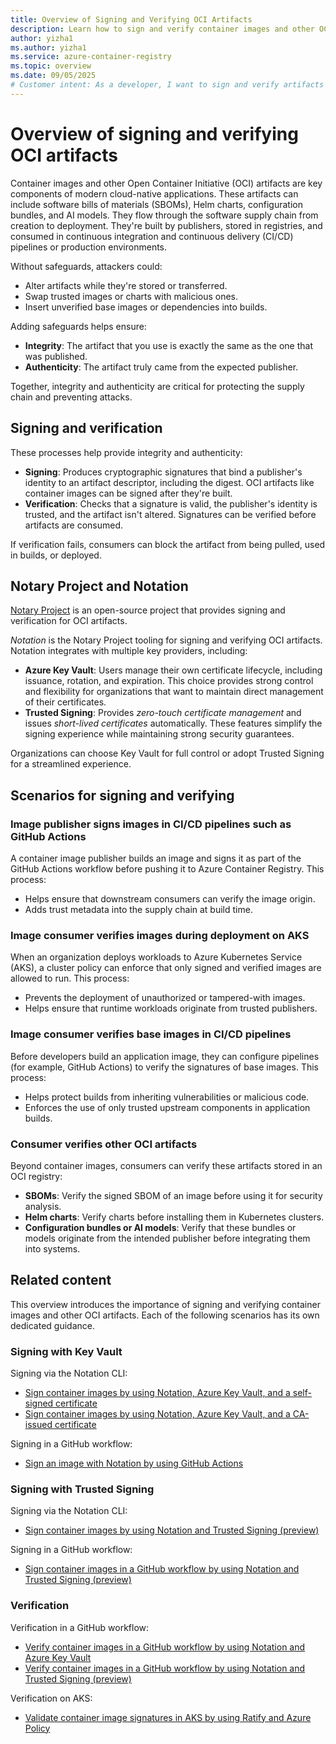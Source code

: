 ```yaml
---
title: Overview of Signing and Verifying OCI Artifacts
description: Learn how to sign and verify container images and other OCI artifacts to help ensure integrity and authenticity across the software supply chain.
author: yizha1
ms.author: yizha1
ms.service: azure-container-registry
ms.topic: overview
ms.date: 09/05/2025
# Customer intent: As a developer, I want to sign and verify artifacts in registries so that I can help ensure the authenticity and integrity of artifacts throughout their lifecycle.
---
```


# Overview of signing and verifying OCI artifacts

Container images and other Open Container Initiative (OCI) artifacts are key components of modern cloud-native applications. These artifacts can include software bills of materials (SBOMs), Helm charts, configuration bundles, and AI models. They flow through the software supply chain from creation to deployment. They're built by publishers, stored in registries, and consumed in continuous integration and continuous delivery (CI/CD) pipelines or production environments.

Without safeguards, attackers could:

- Alter artifacts while they're stored or transferred.
- Swap trusted images or charts with malicious ones.
- Insert unverified base images or dependencies into builds.

Adding safeguards helps ensure:

- **Integrity**: The artifact that you use is exactly the same as the one that was published.
- **Authenticity**: The artifact truly came from the expected publisher.

Together, integrity and authenticity are critical for protecting the supply chain and preventing attacks.

## Signing and verification

These processes help provide integrity and authenticity:

- **Signing**: Produces cryptographic signatures that bind a publisher's identity to an artifact descriptor, including the digest. OCI artifacts like container images can be signed after they're built.
- **Verification**: Checks that a signature is valid, the publisher's identity is trusted, and the artifact isn't altered. Signatures can be verified before artifacts are consumed.

If verification fails, consumers can block the artifact from being pulled, used in builds, or deployed.

## Notary Project and Notation

[Notary Project](https://notaryproject.dev/) is an open-source project that provides signing and verification for OCI artifacts.

*Notation* is the Notary Project tooling for signing and verifying OCI artifacts. Notation integrates with multiple key providers, including:

- **Azure Key Vault**: Users manage their own certificate lifecycle, including issuance, rotation, and expiration. This choice provides strong control and flexibility for organizations that want to maintain direct management of their certificates.
- **Trusted Signing**: Provides *zero-touch certificate management* and issues *short-lived certificates* automatically. These features simplify the signing experience while maintaining strong security guarantees.

Organizations can choose Key Vault for full control or adopt Trusted Signing for a streamlined experience.

## Scenarios for signing and verifying

### Image publisher signs images in CI/CD pipelines such as GitHub Actions

A container image publisher builds an image and signs it as part of the GitHub Actions workflow before pushing it to Azure Container Registry. This process:

- Helps ensure that downstream consumers can verify the image origin.
- Adds trust metadata into the supply chain at build time.

### Image consumer verifies images during deployment on AKS

When an organization deploys workloads to Azure Kubernetes Service (AKS), a cluster policy can enforce that only signed and verified images are allowed to run. This process:

- Prevents the deployment of unauthorized or tampered-with images.
- Helps ensure that runtime workloads originate from trusted publishers.

### Image consumer verifies base images in CI/CD pipelines

Before developers build an application image, they can configure pipelines (for example, GitHub Actions) to verify the signatures of base images. This process:

- Helps protect builds from inheriting vulnerabilities or malicious code.
- Enforces the use of only trusted upstream components in application builds.

### Consumer verifies other OCI artifacts

Beyond container images, consumers can verify these artifacts stored in an OCI registry:

- **SBOMs**: Verify the signed SBOM of an image before using it for security analysis.
- **Helm charts**: Verify charts before installing them in Kubernetes clusters.
- **Configuration bundles or AI models**: Verify that these bundles or models originate from the intended publisher before integrating them into systems.

## Related content

This overview introduces the importance of signing and verifying container images and other OCI artifacts. Each of the following scenarios has its own dedicated guidance.

### Signing with Key Vault

Signing via the Notation CLI:

- [Sign container images by using Notation, Azure Key Vault, and a self-signed certificate](container-registry-tutorial-sign-build-push.md)
- [Sign container images by using Notation, Azure Key Vault, and a CA-issued certificate](container-registry-tutorial-sign-trusted-ca.md)

Signing in a GitHub workflow:

- [Sign an image with Notation by using GitHub Actions](/azure/security/container-secure-supply-chain/articles/notation-sign-gha)

### Signing with Trusted Signing

Signing via the Notation CLI:

- [Sign container images by using Notation and Trusted Signing (preview)](container-registry-tutorial-sign-verify-notation-trusted-signing.md)

Signing in a GitHub workflow:

- [Sign container images in a GitHub workflow by using Notation and Trusted Signing (preview)](container-registry-tutorial-github-sign-notation-trusted-signing.md)

### Verification

Verification in a GitHub workflow:

- [Verify container images in a GitHub workflow by using Notation and Azure Key Vault](/azure/security/container-secure-supply-chain/articles/verify-gha)
- [Verify container images in a GitHub workflow by using Notation and Trusted Signing (preview)](container-registry-tutorial-github-verify-notation-trusted-signing.md)

Verification on AKS:

- [Validate container image signatures in AKS by using Ratify and Azure Policy](container-registry-tutorial-verify-with-ratify-aks.md)

